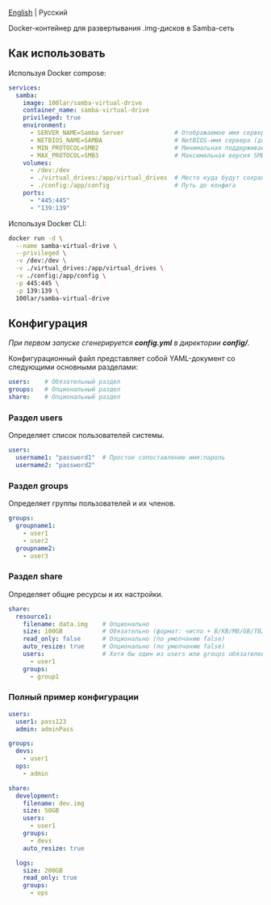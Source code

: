 [English](https://github.com/4LAR/samba-virtual-drive/blob/main/README.md) | Русский

Docker-контейнер для развертывания .img-дисков в Samba-сеть

## Как использовать

Используя Docker compose:

```yml
services:
  samba:
    image: 100lar/samba-virtual-drive
    container_name: samba-virtual-drive
    privileged: true
    environment:
      - SERVER_NAME=Samba Server              # Отображаемое имя сервера в сети (видно в сетевом окружении)
      - NETBIOS_NAME=SAMBA                    # NetBIOS-имя сервера (до 15 символов, для совместимости со старыми клиентами)
      - MIN_PROTOCOL=SMB2                     # Минимальная поддерживаемая версия SMB
      - MAX_PROTOCOL=SMB3                     # Максимальная версия SMB
    volumes:
      - /dev:/dev
      - ./virtual_drives:/app/virtual_drives  # Место куда будут сохраняться виртуальные диски
      - ./config:/app/config                  # Путь до конфига
    ports:
      - "445:445"
      - "139:139"
```

Используя Docker CLI:

```bash
docker run -d \
  --name samba-virtual-drive \
  --privileged \
  -v /dev:/dev \
  -v ./virtual_drives:/app/virtual_drives \
  -v ./config:/app/config \
  -p 445:445 \
  -p 139:139 \
  100lar/samba-virtual-drive
```

## Конфигурация

*При первом запуске сгенерируется __config.yml__ в директории __config/__.*

Конфигурационный файл представляет собой YAML-документ со следующими основными разделами:

```yml
users:    # Обязательный раздел
groups:   # Опциональный раздел
share:    # Опциональный раздел
```

### Раздел __users__

Определяет список пользователей системы.

```yml
users:
  username1: "password1"  # Простое сопоставление имя:пароль
  username2: "password2"
```

### Раздел __groups__

Определяет группы пользователей и их членов.

```yml
groups:
  groupname1:
    - user1
    - user2
  groupname2:
    - user3
```

### Раздел __share__

Определяет общие ресурсы и их настройки.

```yml
share:
  resource1:
    filename: data.img    # Опционально
    size: 100GB           # Обязательно (формат: число + B/KB/MB/GB/TB/PB)
    read_only: false      # Опционально (по умолчанию false)
    auto_resize: true     # Опционально (по умолчанию false)
    users:                # Хотя бы один из users или groups обязателен
      - user1
    groups:
      - group1
```

### Полный пример конфигурации

```yml
users:
  user1: pass123
  admin: adminPass

groups:
  devs:
    - user1
  ops:
    - admin

share:
  development:
    filename: dev.img
    size: 50GB
    users:
      - user1
    groups:
      - devs
    auto_resize: true

  logs:
    size: 200GB
    read_only: true
    groups:
      - ops
```
